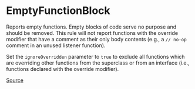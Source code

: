# EmptyFunctionBlock

Reports empty functions. Empty blocks of code serve no purpose and should be removed.
This rule will not report functions with the override modifier that have a comment as their only body contents
(e.g., a `// no-op` comment in an unused listener function).

Set the `ignoreOverridden` parameter to `true` to exclude all functions which are overriding other
functions from the superclass or from an interface (i.e., functions declared with the override modifier).


[Source](https://detekt.dev/docs/rules/empty-blocks#emptyfunctionblock)

